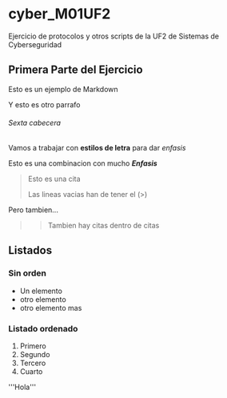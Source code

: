# cyber_M01UF2

Ejercicio de protocolos y otros scripts de la UF2 de Sistemas de Cyberseguridad

## Primera Parte del Ejercicio

Esto es un ejemplo de Markdown

Y esto es otro parrafo

###### Sexta cabecera

Vamos a trabajar con **estilos de letra** para dar *enfasis* 

Esto es una combinacion con mucho ***Enfasis***
> Esto es una cita
>
> Las lineas vacias han de tener el (>)
>
Pero tambien...
>> Tambien hay citas dentro de citas

## Listados

### Sin orden

- Un elemento
- otro elemento
- otro elemento mas

### Listado ordenado

1. Primero
2. Segundo
3. Tercero
4. Cuarto

'''Hola'''
